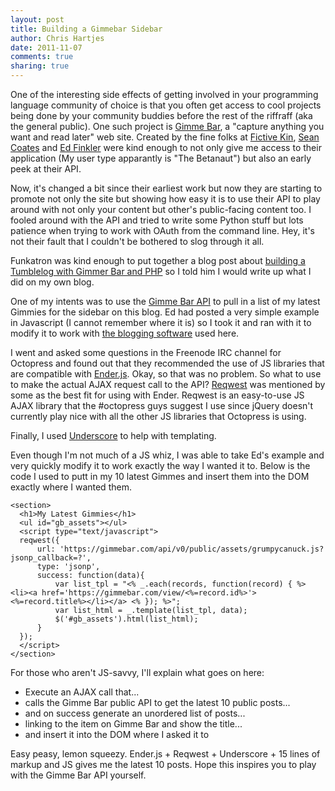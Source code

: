 ```yaml
---
layout: post
title: Building a Gimmebar Sidebar 
author: Chris Hartjes
date: 2011-11-07
comments: true 
sharing: true 
---
```

One of the interesting side effects of getting involved in your programming
language community of choice is that you often get access to cool projects
being done by your community buddies before the rest of the riffraff (aka 
the general public). One such project is [Gimme Bar](http://gimmebar.com),
a "capture anything you want and read later" web site. Created by the fine
folks at [Fictive Kin](http://fictivekin.com/), [Sean Coates](http://twitter.com/coates)
and [Ed Finkler](http://twitter.com/funkatron) were kind enough to not only
give me access to their application (My user type apparantly is "The Betanaut") but
also an early peek at their API.

Now, it's changed a bit since their earliest work but now they are starting to promote
not only the site but showing how easy it is to use their API to play around with
not only your content but other's public-facing content too. I fooled around with
the API and tried to write some Python stuff but lots patience when trying to work
with OAuth from the command line. Hey, it's not their fault that I couldn't be bothered
to slog through it all.

Funkatron was kind enough to put together a blog post about [building a Tumblelog with 
Gimmer Bar and PHP](http://funkatron.com/posts/building-a-tumblelog-with-gimme-bar-and-php.html)
so I told him I would write up what I did on my own blog.

One of my intents was to use the [Gimme Bar API](https://gimmebar.com/api/v0) to pull
in a list of my latest Gimmies for the sidebar on this blog. Ed had posted a very
simple example in Javascript (I cannot remember where it is) so I took it and ran with
it to modify it to work with [the blogging software](http://octopress.org) used here.

I went and asked some questions in the Freenode IRC channel for Octopress and found out
that they recommended the use of JS libraries that are compatible with [Ender.js](http://dustindiaz.com/ender).
Okay, so that was no problem. So what to use to make the actual AJAX request call to
the API? [Reqwest](https://github.com/ded/reqwest) was mentioned by some as the best
fit for using with Ender. Reqwest is an easy-to-use JS AJAX library that the #octopress
guys suggest I use since jQuery doesn't currently play nice with all the other JS
libraries that Octopress is using.

Finally, I used [Underscore](https://github.com/documentcloud/underscore) to 
help with templating.

Even though I'm not much of a JS whiz, I was able to take Ed's example and very quickly
modify it to work exactly the way I wanted it to. Below is the code I used to putt in 
my 10 latest Gimmes and insert them into the DOM exactly where I wanted them.

~~~
<section>
  <h1>My Latest Gimmies</h1>
  <ul id="gb_assets"></ul>
  <script type="text/javascript">
  reqwest({
      url: 'https://gimmebar.com/api/v0/public/assets/grumpycanuck.js?jsonp_callback=?',
      type: 'jsonp',
      success: function(data){
          var list_tpl = "<% _.each(records, function(record) { %> <li><a href='https://gimmebar.com/view/<%=record.id%>'><%=record.title%></li></a> <% }); %>";
          var list_html = _.template(list_tpl, data);
          $('#gb_assets').html(list_html);
      }
  });
  </script>                                                                                                                                                     
</section>
~~~

For those who aren't JS-savvy, I'll explain what goes on here:
<ul>
    <li>Execute an AJAX call that...</li>
    <li>calls the Gimme Bar public API to get the latest 10 public posts...</li>
    <li>and on success generate an unordered list of posts...</li>
    <li>linking to the item on Gimme Bar and show the title...</li>
    <li>and insert it into the DOM where I asked it to</li>
</ul>

Easy peasy, lemon squeezy. Ender.js + Reqwest + Underscore + 15 lines of markup and JS
gives me the latest 10 posts. Hope this inspires you to play with the Gimme Bar API
yourself. 


